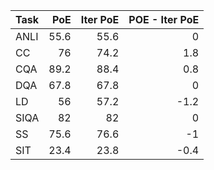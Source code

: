 | Task   |   PoE |   Iter PoE |   POE - Iter PoE |
|:-------|------:|-----------:|-----------------:|
| ANLI   |  55.6 |       55.6 |              0   |
| CC     |  76   |       74.2 |              1.8 |
| CQA    |  89.2 |       88.4 |              0.8 |
| DQA    |  67.8 |       67.8 |              0   |
| LD     |  56   |       57.2 |             -1.2 |
| SIQA   |  82   |       82   |              0   |
| SS     |  75.6 |       76.6 |             -1   |
| SIT    |  23.4 |       23.8 |             -0.4 |